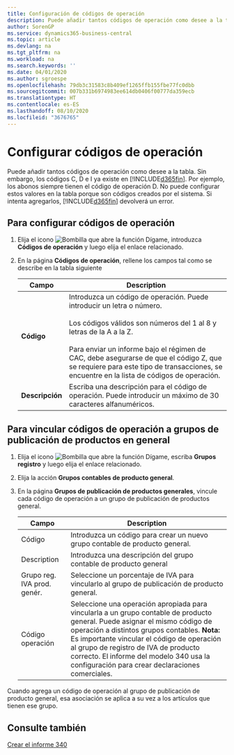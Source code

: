 ```yaml
---
title: Configuración de códigos de operación
description: Puede añadir tantos códigos de operación como desee a la tabla. Sin embargo, los códigos C, D e I ya existe en Business Central.
author: SorenGP
ms.service: dynamics365-business-central
ms.topic: article
ms.devlang: na
ms.tgt_pltfrm: na
ms.workload: na
ms.search.keywords: ''
ms.date: 04/01/2020
ms.author: sgroespe
ms.openlocfilehash: 79db3c31583c8b409ef1265ffb155fbe77fc0dbb
ms.sourcegitcommit: 007b331b6974983ee614db0406f00777da359ecb
ms.translationtype: HT
ms.contentlocale: es-ES
ms.lasthandoff: 08/10/2020
ms.locfileid: "3676765"
---
```

# <a name="set-up-operation-codes"></a>Configurar códigos de operación
Puede añadir tantos códigos de operación como desee a la tabla. Sin embargo, los códigos C, D e I ya existe en [!INCLUDE[d365fin](../../includes/d365fin_md.md)]. Por ejemplo, los abonos siempre tienen el código de operación D. No puede configurar estos valores en la tabla porque son códigos creados por el sistema. Si intenta agregarlos, [!INCLUDE[d365fin](../../includes/d365fin_md.md)] devolverá un error.  

## <a name="to-set-up-operation-codes"></a>Para configurar códigos de operación  

1.  Elija el icono ![Bombilla que abre la función Dígame](../../media/ui-search/search_small.png "Dígame qué desea hacer"), introduzca **Códigos de operación** y luego elija el enlace relacionado.  
2.  En la página **Códigos de operación**, rellene los campos tal como se describe en la tabla siguiente  

    |Campo|Description|  
    |---------------------------------|---------------------------------------|  
    |**Código**|Introduzca un código de operación. Puede introducir un letra o número.<br /><br /> Los códigos válidos son números del 1 al 8 y letras de la A a la Z.<br /><br /> Para enviar un informe bajo el régimen de CAC, debe asegurarse de que el código Z, que se requiere para este tipo de transacciones, se encuentre en la lista de códigos de operación.|  
    |**Descripción**|Escriba una descripción para el código de operación. Puede introducir un máximo de 30 caracteres alfanuméricos.|  

## <a name="to-link-operation-codes-to-general-product-posting-groups"></a>Para vincular códigos de operación a grupos de publicación de productos en general  

1.  Elija el icono ![Bombilla que abre la función Dígame](../../media/ui-search/search_small.png "Dígame qué desea hacer"), escriba **Grupos registro** y luego elija el enlace relacionado.  
2.  Elija la acción **Grupos contables de producto general**.  
3.  En la página **Grupos de publicación de productos generales**, vincule cada código de operación a un grupo de publicación de productos general.  

    |Campo|Description|  
    |---------------------------------|---------------------------------------|  
    |Código|Introduzca un código para crear un nuevo grupo contable de producto general.|  
    |Description|Introduzca una descripción del grupo contable de producto general|  
    |Grupo reg. IVA prod. genér.|Seleccione un porcentaje de IVA para vincularlo al grupo de publicación de producto general.|  
    |Código operación|Seleccione una operación apropiada para vincularla a un grupo contable de producto general. Puede asignar el mismo código de operación a distintos grupos contables. **Nota:** Es importante vincular el código de operación al grupo de registro de IVA de producto correcto. El informe del modelo 340 usa la configuración para crear declaraciones comerciales.|  

Cuando agrega un código de operación al grupo de publicación de producto general, esa asociación se aplica a su vez a los artículos que tienen ese grupo.  

## <a name="see-also"></a>Consulte también  
 [Crear el informe 340](how-to-create-report-340.md)
